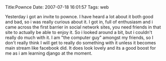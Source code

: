 Title:Pownce
Date: 2007-07-18 16:01:57
Tags: web

Yesterday i got an invite to pownce. I have heard a lot about it both good and
bad, so i was really curious about it. I got in, full of enthusiasm and i came
across the first barrier in social network sites, you need friends in that
site to actually be able to enjoy it. So i looked around a bit, but i couldn't
really do much with it. I am "the computer guy" amongst my friends, so I don't
really think I will get to really do something with it unless it becomes main
stream like facebook did. It does look lovely and its a good boost for me as i
am learning django at the moment.

